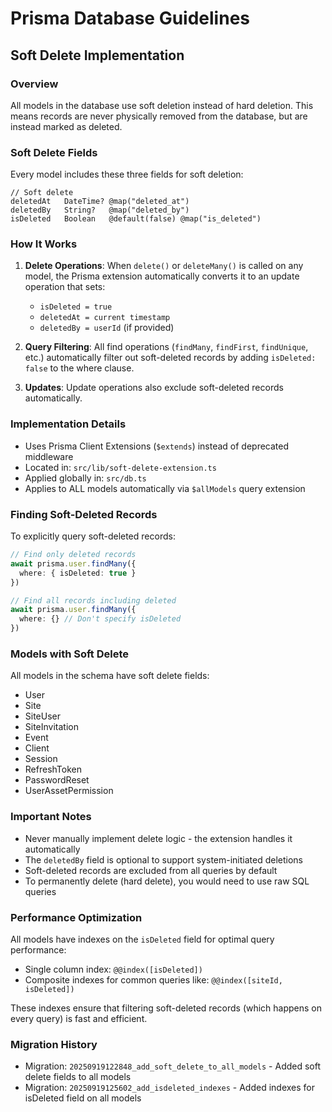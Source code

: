 # Prisma Database Guidelines

## Soft Delete Implementation

### Overview
All models in the database use soft deletion instead of hard deletion. This means records are never physically removed from the database, but are instead marked as deleted.

### Soft Delete Fields
Every model includes these three fields for soft deletion:
```prisma
// Soft delete
deletedAt   DateTime? @map("deleted_at")
deletedBy   String?   @map("deleted_by")
isDeleted   Boolean   @default(false) @map("is_deleted")
```

### How It Works
1. **Delete Operations**: When `delete()` or `deleteMany()` is called on any model, the Prisma extension automatically converts it to an update operation that sets:
   - `isDeleted = true`
   - `deletedAt = current timestamp`
   - `deletedBy = userId` (if provided)

2. **Query Filtering**: All find operations (`findMany`, `findFirst`, `findUnique`, etc.) automatically filter out soft-deleted records by adding `isDeleted: false` to the where clause.

3. **Updates**: Update operations also exclude soft-deleted records automatically.

### Implementation Details
- Uses Prisma Client Extensions (`$extends`) instead of deprecated middleware
- Located in: `src/lib/soft-delete-extension.ts`
- Applied globally in: `src/db.ts`
- Applies to ALL models automatically via `$allModels` query extension

### Finding Soft-Deleted Records
To explicitly query soft-deleted records:
```typescript
// Find only deleted records
await prisma.user.findMany({
  where: { isDeleted: true }
})

// Find all records including deleted
await prisma.user.findMany({
  where: {} // Don't specify isDeleted
})
```

### Models with Soft Delete
All models in the schema have soft delete fields:
- User
- Site
- SiteUser
- SiteInvitation
- Event
- Client
- Session
- RefreshToken
- PasswordReset
- UserAssetPermission

### Important Notes
- Never manually implement delete logic - the extension handles it automatically
- The `deletedBy` field is optional to support system-initiated deletions
- Soft-deleted records are excluded from all queries by default
- To permanently delete (hard delete), you would need to use raw SQL queries

### Performance Optimization
All models have indexes on the `isDeleted` field for optimal query performance:
- Single column index: `@@index([isDeleted])`
- Composite indexes for common queries like: `@@index([siteId, isDeleted])`

These indexes ensure that filtering soft-deleted records (which happens on every query) is fast and efficient.

### Migration History
- Migration: `20250919122848_add_soft_delete_to_all_models` - Added soft delete fields to all models
- Migration: `20250919125602_add_isdeleted_indexes` - Added indexes for isDeleted field on all models